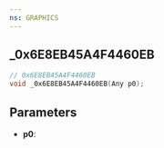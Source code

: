```yaml
---
ns: GRAPHICS
---
```

## _0x6E8EB45A4F4460EB

```c
// 0x6E8EB45A4F4460EB
void _0x6E8EB45A4F4460EB(Any p0);
```

## Parameters
* **p0**:
